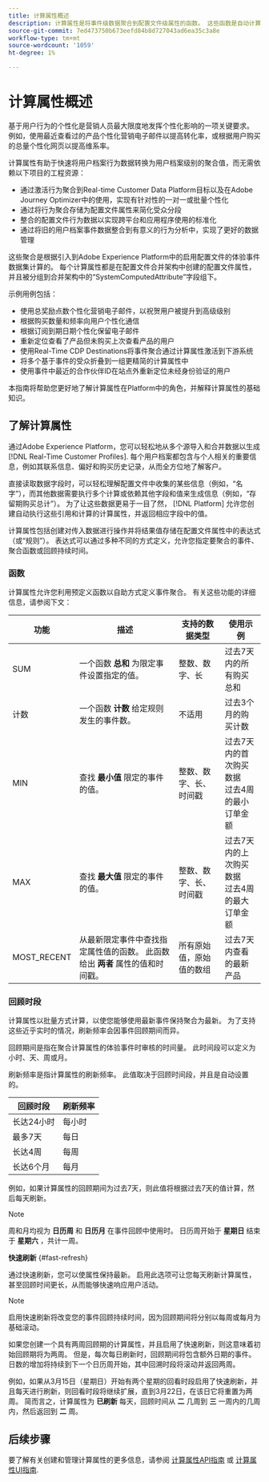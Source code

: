```yaml
---
title: 计算属性概述
description: 计算属性是将事件级数据聚合到配置文件级属性的函数。 这些函数是自动计算的，以便在分段、激活和个性化中使用它们。
source-git-commit: 7ed473750b673eefd84b8d727043ad6ea35c3a8e
workflow-type: tm+mt
source-wordcount: '1059'
ht-degree: 1%

---
```



# 计算属性概述

基于用户行为的个性化是营销人员最大限度地发挥个性化影响的一项关键要求。 例如，使用最近查看过的产品个性化营销电子邮件以提高转化率，或根据用户购买的总量个性化网页以提高维系率。

计算属性有助于快速将用户档案行为数据转换为用户档案级别的聚合值，而无需依赖以下项目的工程资源：

- 通过激活行为聚合到Real-time Customer Data Platform目标以及在Adobe Journey Optimizer中的使用，实现有针对性的一对一或批量个性化
- 通过将行为聚合存储为配置文件属性来简化受众分段
- 整合的配置文件行为数据以实现跨平台和应用程序使用的标准化
- 通过将旧的用户档案事件数据整合到有意义的行为分析中，实现了更好的数据管理

这些聚合是根据引入到Adobe Experience Platform中的启用配置文件的体验事件数据集计算的。 每个计算属性都是在配置文件合并架构中创建的配置文件属性，并且被分组到合并架构中的“SystemComputedAttribute”字段组下。

示例用例包括：

- 使用总奖励点数个性化营销电子邮件，以祝贺用户被提升到高级级别
- 根据购买数量和频率向用户个性化通信
- 根据订阅到期日期个性化保留电子邮件
- 重新定位查看了产品但未购买上次查看产品的用户
- 使用Real-Time CDP Destinations将事件聚合通过计算属性激活到下游系统
- 将多个基于事件的受众折叠到一组更精简的计算属性中
- 使用事件中最近的合作伙伴ID在站点外重新定位未经身份验证的用户

本指南将帮助您更好地了解计算属性在Platform中的角色，并解释计算属性的基础知识。

## 了解计算属性

通过Adobe Experience Platform，您可以轻松地从多个源导入和合并数据以生成 [!DNL Real-Time Customer Profiles]. 每个用户档案都包含与个人相关的重要信息，例如其联系信息、偏好和购买历史记录，从而全方位地了解客户。

直接读取数据字段时，可以轻松理解配置文件中收集的某些信息（例如，“名字”），而其他数据需要执行多个计算或依赖其他字段和值来生成信息（例如，“存留期购买总计”）。 为了让这些数据更易于一目了然， [!DNL Platform] 允许您创建自动执行这些引用和计算的计算属性，并返回相应字段中的值。

计算属性包括创建对传入数据进行操作并将结果值存储在配置文件属性中的表达式（或“规则”）。 表达式可以通过多种不同的方式定义，允许您指定要聚合的事件、聚合函数或回顾持续时间。

### 函数

计算属性允许您利用预定义函数以自助方式定义事件聚合。 有关这些功能的详细信息，请参阅下文：

| 功能 | 描述 | 支持的数据类型 | 使用示例 |
| -------- | ----------- | -------------------- | ------------- |
| SUM | 一个函数 **总和** 为限定事件设置指定的值。 | 整数、数字、长 | 过去7天内的所有购买总和 |
| 计数 | 一个函数 **计数** 给定规则发生的事件数。 | 不适用 | 过去3个月的购买计数 |
| MIN | 查找 **最小值** 限定的事件的值。 | 整数、数字、长、时间戳 | 过去7天内的首次购买数据<br/>过去4周的最小订单金额 |
| MAX | 查找 **最大值** 限定的事件的值。 | 整数、数字、长、时间戳 | 过去7天内的上次购买数据<br/>过去4周的最大订单金额 |
| MOST_RECENT | 从最新限定事件中查找指定属性值的函数。 此函数给出 **两者** 属性的值和时间戳。 | 所有原始值，原始值的数组 | 过去7天内查看的最新产品 |

### 回顾时段

计算属性以批量方式计算，以使您能够使用最新事件保持聚合为最新。 为了支持这些近乎实时的情况，刷新频率会因事件回顾期间而异。

回顾期间是指在聚合计算属性的体验事件时审核的时间量。 此时间段可以定义为小时、天、周或月。

刷新频率是指计算属性的刷新频率。 此值取决于回顾时间段，并且是自动设置的。

| 回顾时段 | 刷新频率 |
| --------------- | ----------------- |
| 长达24小时 | 每小时 |
| 最多7天 | 每日 |
| 长达4周 | 每周 |
| 长达6个月 | 每月 |

例如，如果计算属性的回顾期间为过去7天，则此值将根据过去7天的值计算，然后每天刷新。

>[!NOTE]
>
>周和月均视为 **日历周** 和 **日历月** 在事件回顾中使用时。 日历周开始于 **星期日** 结束于 **星期六** ，共计一周。

**快速刷新** {#fast-refresh}

通过快速刷新，您可以使属性保持最新。 启用此选项可让您每天刷新计算属性，甚至回顾时间更长，从而能够快速响应用户活动。

>[!NOTE]
>
>启用快速刷新将改变您的事件回顾持续时间，因为回顾期间将分别以每周或每月为基础滚动。
>
>如果您创建一个具有两周回顾期的计算属性，并且启用了快速刷新，则这意味着初始回顾期将为两周。 但是，每次每日刷新时，回顾期间将包含额外日期的事件。 日数的增加将持续到下一个日历周开始，其中回溯时段将滚动并返回两周。
>
>例如，如果从3月15日（星期日）开始有两个星期的回看时段启用了快速刷新，并且每天进行刷新，则回看时段将继续扩展，直到3月22日，在该日它将重置为两周。 简而言之，计算属性为 **已刷新** 每天，回顾时间从 **二** 几周到 **三** 一周内的几周内，然后返回到 **二** 周。

## 后续步骤

要了解有关创建和管理计算属性的更多信息，请参阅 [计算属性API指南](./api.md) 或 [计算属性UI指南](./ui.md).
